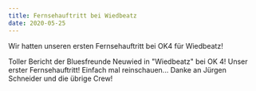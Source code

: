 ```yaml
---
title: Fernsehauftritt bei Wiedbeatz
date: 2020-05-25
---
```


Wir hatten unseren ersten Fernsehauftritt bei OK4 für Wiedbeatz!

<!--more-->

Toller Bericht der Bluesfreunde Neuwied in "Wiedbeatz" bei OK 4!
Unser erster Fernsehauftritt! Einfach mal reinschauen...
Danke an Jürgen Schneider und die übrige Crew!
